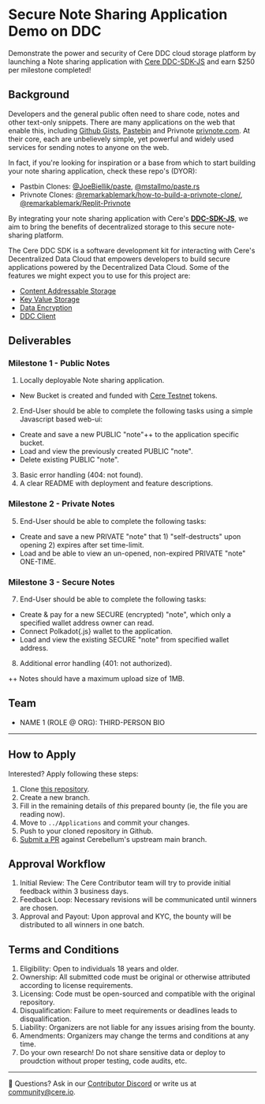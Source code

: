 # Secure Note Sharing Application Demo on DDC
Demonstrate the power and security of Cere DDC cloud storage platform by launching a Note sharing application with [Cere DDC-SDK-JS](https://github.com/CereNetwork/ddc-sdk-js) and earn $250 per milestone completed!

## Background
Developers and the general public often need to share code, notes and other text-only snippets. There are many applications on the web that enable this, including [Github Gists](https://gist.github.com), [Pastebin](https://pastebin.com/) and Privnote [privnote.com](https://privnote.com/). At their core, each are unbelievely simple, yet powerful and widely used services for sending notes to anyone on the web. 

In fact, if you're looking for inspiration or a base from which to start building your note sharing application, check these repo's (DYOR):
- Pastbin Clones: [@JoeBiellik/paste](https://github.com/JoeBiellik/paste), [@mstallmo/paste.rs](https://github.com/mstallmo/paste.rs)
- Privnote Clones: [@remarkablemark/how-to-build-a-privnote-clone/](https://remarkablemark.org/blog/2022/04/23/how-to-build-a-privnote-clone/), [@remarkablemark/Replit-Privnote](https://github.com/remarkablemark/Replit-Privnote)

By integrating your note sharing application with Cere's **[DDC-SDK-JS](https://github.com/CereNetwork/ddc-sdk-js)**, we aim to bring the benefits of decentralized storage to this secure note-sharing platform.

The Cere DDC SDK is a software development kit for interacting with Cere's Decentralized Data Cloud that empowers developers to build secure applications powered by the Decentralized Data Cloud. Some of the features we might expect you to use for this project are:
- [Content Addressable Storage](https://github.com/Cerebellum-Network/cere-ddc-sdk-js/blob/main/packages/content-addressable-storage/README.md)
- [Key Value Storage](https://github.com/Cerebellum-Network/cere-ddc-sdk-js/blob/main/packages/key-value-storage/README.md)
- [Data Encryption](https://github.com/Cerebellum-Network/cere-ddc-sdk-js/blob/main/packages/core/README.md#cipher)
- [DDC Client](https://github.com/Cerebellum-Network/cere-ddc-sdk-js/blob/main/packages/ddc-client/README.md)


## Deliverables
### Milestone 1 - Public Notes
1. Locally deployable Note sharing application.
 - New Bucket is created and funded with [Cere Testnet](https://stats.cere.network/faucet) tokens.
2. End-User should be able to complete the following tasks using a simple Javascript based web-ui:
 - Create and save a new PUBLIC "note"++ to the application specific bucket.
 - Load and view the previously created PUBLIC "note".
 - Delete existing PUBLIC "note".
3. Basic error handling (404: not found).
4. A clear README with deployment and feature descriptions.

### Milestone 2 - Private Notes
5. End-User should be able to complete the following tasks:
- Create and save a new PRIVATE "note" that 1) "self-destructs" upon opening 2) expires after set time-limit.
- Load and be able to view an un-opened, non-expired PRIVATE "note" ONE-TIME.

### Milestone 3 - Secure Notes
7. End-User should be able to complete the following tasks: 
- Create & pay for a new SECURE (encrypted) "note", which only a specified wallet address owner can read.
- Connect Polkadot{.js} wallet to the application.
- Load and view the existing SECURE "note" from specified wallet address. 
8. Additional error handling (401: not authorized).

++ Notes should have a maximum upload size of 1MB.

## Team
- NAME 1 (ROLE @ ORG): THIRD-PERSON BIO

--- 
## How to Apply
Interested? Apply following these steps:
1. Clone [this repository](https://github.com/Cerebellum-Network/contribute).
2. Create a new branch.
3. Fill in the remaining details of *this* prepared bounty (ie, the file you are reading now).
4. Move to `../Applications` and commit your changes.
5. Push to your cloned repository in Github.
6. [Submit a PR](https://github.com/Cerebellum-Network/contribute/pulls) against Cerebellum's upstream main branch.

## Approval Workflow
1. Initial Review: The Cere Contributor team will try to provide initial feedback within 3 business days.
2. Feedback Loop: Necessary revisions will be communicated until winners are chosen.
3. Approval and Payout: Upon approval and KYC, the bounty will be distributed to all winners in one batch.

## Terms and Conditions
1. Eligibility: Open to individuals 18 years and older.
2. Ownership: All submitted code must be original or otherwise attributed according to license requirements.
3. Licensing: Code must be open-sourced and compatible with the original repository.
4. Disqualification: Failure to meet requirements or deadlines leads to disqualification.
5. Liability: Organizers are not liable for any issues arising from the bounty.
6. Amendments: Organizers may change the terms and conditions at any time.
7. Do your own research! Do not share sensitive data or deploy to proudction without proper testing, code audits, etc.

---
🛟 Questions? Ask in our [Contributor Discord](https://cere.network/discord) or write us at [community@cere.io](mailto:community@cere.io).
